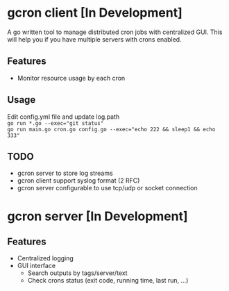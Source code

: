 # gcron client [In Development]
A go written tool to manage distributed cron jobs with centralized GUI. This will help you if you have multiple servers with crons enabled.

## Features
- Monitor resource usage by each cron

## Usage
Edit config.yml file and update log.path  
`go run *.go --exec="git status"`  
`go run main.go cron.go config.go --exec="echo 222 && sleep1 && echo 333"`  

## TODO
- gcron server to store log streams  
- gcron client support syslog format (2 RFC)   
- gcron server configurable to use tcp/udp or socket connection  

# gcron server [In Development]

## Features
- Centralized logging
- GUI interface
  - Search outputs by tags/server/text
  - Check crons status (exit code, running time, last run, ...)
